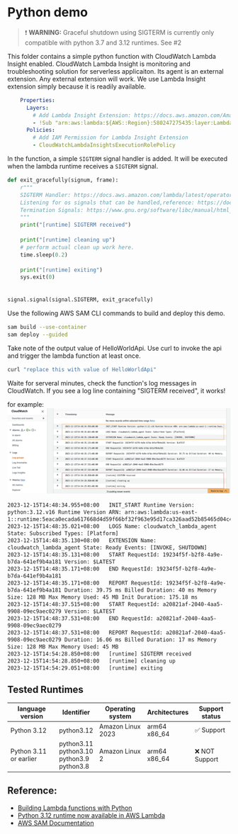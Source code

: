 # Python demo

> ❗ **WARNING:** Graceful shutdown using SIGTERM is currently only compatible with python 3.7 and 3.12 runtimes. See #2

This folder contains a simple python function with CloudWatch Lambda Insight enabled. CloudWatch Lambda Insight is monitoring and troubleshooting solution for serverless applicaiton. Its agent is an external extension. Any external extension will work. We use Lambda Insight extension simply because it is readily available.

```yaml
    Properties:
      Layers:
        # Add Lambda Insight Extension: https://docs.aws.amazon.com/AmazonCloudWatch/latest/monitoring/Lambda-Insights-extension-versions.html
        - !Sub "arn:aws:lambda:${AWS::Region}:580247275435:layer:LambdaInsightsExtension-Arm64:5"
      Policies:
        # Add IAM Permission for Lambda Insight Extension
        - CloudWatchLambdaInsightsExecutionRolePolicy
```

In the function, a simple `SIGTERM` signal handler is added. It will be executed when the lambda runtime receives a `SIGTERM` signal.

```python
def exit_gracefully(signum, frame):
    r"""
    SIGTERM Handler: https://docs.aws.amazon.com/lambda/latest/operatorguide/static-initialization.html
    Listening for os signals that can be handled,reference: https://docs.aws.amazon.com/lambda/latest/dg/runtimes-extensions-api.html
    Termination Signals: https://www.gnu.org/software/libc/manual/html_node/Termination-Signals.html
    """
    print("[runtime] SIGTERM received")

    print("[runtime] cleaning up")
    # perform actual clean up work here.
    time.sleep(0.2)

    print("[runtime] exiting")
    sys.exit(0)


signal.signal(signal.SIGTERM, exit_gracefully)

```

Use the following AWS SAM CLI commands to build and deploy this demo.

```bash
sam build --use-container
sam deploy --guided 
```

Take note of the output value of HelloWorldApi. Use curl to invoke the api and trigger the lambda function at least once.

```bash
curl "replace this with value of HelloWorldApi"
```

Waite for serveral minutes, check the function's log messages in CloudWatch. If you see a log line containing "SIGTERM
received", it works!

for example:
![](./docs/images/python3-2023-12-15.png)
```
2023-12-15T14:48:34.955+08:00	INIT_START Runtime Version: python:3.12.v16 Runtime Version ARN: arn:aws:lambda:us-east-1::runtime:5eaca0ecada617668d4d59f66bf32f963e95d17ca326aad52b85465d04c429f5
2023-12-15T14:48:35.021+08:00	LOGS Name: cloudwatch_lambda_agent State: Subscribed Types: [Platform]
2023-12-15T14:48:35.130+08:00	EXTENSION Name: cloudwatch_lambda_agent State: Ready Events: [INVOKE, SHUTDOWN]
2023-12-15T14:48:35.131+08:00	START RequestId: 19234f5f-b2f8-4a9e-b7da-641ef9b4a181 Version: $LATEST
2023-12-15T14:48:35.171+08:00	END RequestId: 19234f5f-b2f8-4a9e-b7da-641ef9b4a181
2023-12-15T14:48:35.171+08:00	REPORT RequestId: 19234f5f-b2f8-4a9e-b7da-641ef9b4a181 Duration: 39.75 ms Billed Duration: 40 ms Memory Size: 128 MB Max Memory Used: 45 MB Init Duration: 175.18 ms
2023-12-15T14:48:37.515+08:00	START RequestId: a20821af-2040-4aa5-9908-09ec9aec0279 Version: $LATEST
2023-12-15T14:48:37.531+08:00	END RequestId: a20821af-2040-4aa5-9908-09ec9aec0279
2023-12-15T14:48:37.531+08:00	REPORT RequestId: a20821af-2040-4aa5-9908-09ec9aec0279 Duration: 16.06 ms Billed Duration: 17 ms Memory Size: 128 MB Max Memory Used: 45 MB
2023-12-15T14:54:28.850+08:00	[runtime] SIGTERM received
2023-12-15T14:54:28.850+08:00	[runtime] cleaning up
2023-12-15T14:54:29.051+08:00	[runtime] exiting 
```


## Tested Runtimes

| language version       | Identifier                                            | Operating system  | Architectures    | Support status |
|------------------------|-------------------------------------------------------|-------------------|------------------|----------------|
| Python 3.12            | python3.12                                            | Amazon Linux 2023 | arm64<br/>x86_64 | ✅ Support      |
| Python 3.11 or earlier | python3.11<br/>python3.10<br/>python3.9<br/>python3.8 | Amazon Linux 2    | arm64<br/>x86_64 | ❌ NOT Support  |

## Reference:

- [Building Lambda functions with Python](https://docs.aws.amazon.com/lambda/latest/dg/lambda-python.html)
- [Python 3.12 runtime now available in AWS Lambda](https://aws.amazon.com/cn/blogs/compute/python-3-12-runtime-now-available-in-aws-lambda/)
- [AWS SAM Documentation](https://docs.aws.amazon.com/serverless-application-model/)